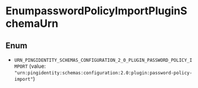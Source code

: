 

# EnumpasswordPolicyImportPluginSchemaUrn

## Enum


* `URN_PINGIDENTITY_SCHEMAS_CONFIGURATION_2_0_PLUGIN_PASSWORD_POLICY_IMPORT` (value: `"urn:pingidentity:schemas:configuration:2.0:plugin:password-policy-import"`)



